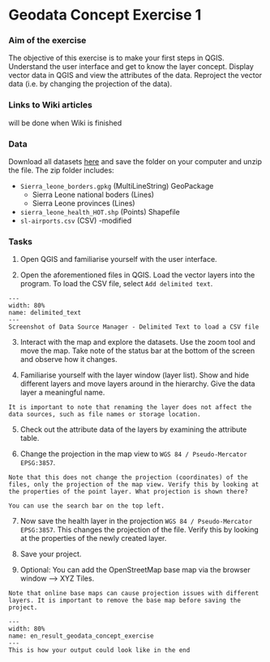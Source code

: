 # Geodata Concept Exercise 1

### Aim of the exercise
The objective of this exercise is to make your first steps in QGIS. Understand the user interface and get to know the layer concept. Display vector data in QGIS and view the attributes of the data. Reproject the vector data (i.e. by changing the projection of the data).

### Links to Wiki articles
will be done when Wiki is finished

### Data
Download all datasets [here](https://nexus.heigit.org/repository/gis-training-resource-center/Modul_2/Modul_2_Exercise2_Geodata_Concept/Modul_2_Exercise2_Geodata_Concept.zip) and save the folder on your computer and unzip the file. The zip folder includes:
- `Sierra_leone_borders.gpkg` (MultiLineString) GeoPackage
    - Sierra Leone national boders (Lines)
    - Sierra Leone provinces (Lines)
- `sierra_leone_health_HOT.shp` (Points) Shapefile
- `sl-airports.csv` (CSV) -modified

### Tasks
1. Open QGIS and familiarise yourself with the user interface.

2. Open the aforementioned files in QGIS. Load the vector layers into the program. To load the CSV file, select `Add delimited text`.

```{figure} /fig/en_delimited_text_screenshot.PNG
---
width: 80%
name: delimited_text
---
Screenshot of Data Source Manager - Delimited Text to load a CSV file
```

3. Interact with the map and explore the datasets. Use the zoom tool and move the map. Take note of the status bar at the bottom of the screen and observe how it changes.

4. Familiarise yourself with the layer window (layer list). Show and hide different layers and move layers around in the hierarchy. Give the data layer a meaningful name. 

```{Note}
It is important to note that renaming the layer does not affect the data sources, such as file names or storage location.
```

5. Check out the attribute data of the layers by examining the attribute table.

6. Change the projection in the map view to `WGS 84 / Pseudo-Mercator EPSG:3857`. 

```{Note}
Note that this does not change the projection (coordinates) of the files, only the projection of the map view. Verify this by looking at the properties of the point layer. What projection is shown there?
```

```{Hint}
You can use the search bar on the top left.
```

7. Now save the health layer in the projection `WGS 84 / Pseudo-Mercator EPSG:3857`. This changes the projection of the file. Verify this by looking at the properties of the newly created layer.

8. Save your project.

9. Optional: You can add the OpenStreetMap base map via the browser window --> XYZ Tiles. 

```{Note}
Note that online base maps can cause projection issues with different layers. It is important to remove the base map before saving the project.
```

```{figure} /fig/en_result_geodata_concept_exercise.png
---
width: 80%
name: en_result_geodata_concept_exercise
---
This is how your output could look like in the end
```
